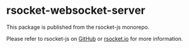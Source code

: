 # rsocket-websocket-server

This package is published from the rsocket-js monorepo.

Please refer to rsocket-js on [GitHub](https://github.com/rsocket/rsocket-js) or [rsocket.io](https://rsocket.io) for more information.